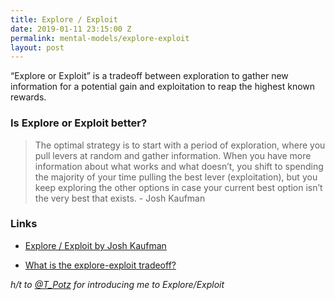 ```yaml
---
title: Explore / Exploit
date: 2019-01-11 23:15:00 Z
permalink: mental-models/explore-exploit
layout: post
---
```


“Explore or Exploit” is a tradeoff between exploration to gather new information for a potential gain and exploitation to reap the highest known rewards.

### Is Explore or Exploit better?

> The optimal strategy is to start with a period of exploration, where you pull levers at random and gather information. When you have more information about what works and what doesn’t, you shift to spending the majority of your time pulling the best lever (exploitation), but you keep exploring the other options in case your current best option isn’t the very best that exists. - Josh Kaufman

### Links

* [Explore / Exploit by Josh Kaufman](https://joshkaufman.net/explore-exploit/)

* [What is the explore-exploit tradeoff?](https://conceptually.org/concepts/explore-or-exploit/)

*h/t to [@T_Potz](https://twitter.com/T_Potz) for introducing me to Explore/Exploit*